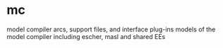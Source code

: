 mc
===

model compiler arcs, support files, and interface plug-ins
models of the model compiler including escher, masl and shared EEs
